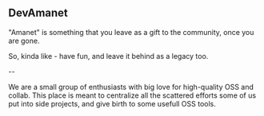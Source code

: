 ## DevAmanet

"Amanet" is something that you leave as a gift to the community, once you are gone.

So, kinda like - have fun, and leave it behind as a legacy too.

--

We are a small group of enthusiasts with big love for high-quality OSS and collab.
This place is meant to centralize all the scattered efforts some of us put into side projects, and give birth to some usefull OSS tools.

